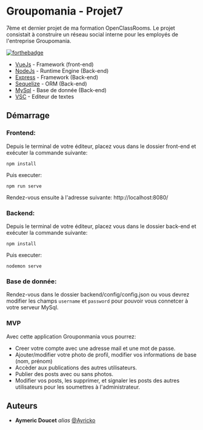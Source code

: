 # Groupomania - Projet7

7ème et dernier projet de ma formation OpenClassRooms. Le projet consistait à construire un réseau social interne pour les employés de l'entreprise Groupomania.

[![forthebadge](http://forthebadge.com/images/badges/built-with-love.svg)](http://forthebadge.com)

- [VueJs](https://vuejs.org/) - Framework (front-end)
- [NodeJs](https://nodejs.org/en/) - Runtime Engine (Back-end)
- [Express](https://nodejs.org/en/) - Framework (Back-end)
- [Sequelize](https://sequelize.org/) - ORM (Back-end)
- [MySql](https://www.mysql.com/fr/) - Base de donnée (Back-end)
- [VSC](https://code.visualstudio.com/) - Editeur de textes

## Démarrage

### Frontend:

Depuis le terminal de votre éditeur, placez vous dans le dossier front-end et exécuter la commande suivante:

`npm install`

Puis executer:

`npm run serve`

Rendez-vous ensuite à l'adresse suivante:
http://localhost:8080/

### Backend:

Depuis le terminal de votre éditeur, placez vous dans le dossier back-end et exécuter la commande suivante:

`npm install`

Puis executer:

`nodemon serve`

### Base de donnée:

Rendez-vous dans le dossier backend/config/config.json ou vous devrez modifier les champs `username` et `password` pour pouvoir vous connetcer à votre serveur MySql.

### MVP

Avec cette application Grouponmania vous pourrez:

- Creer votre compte avec une adresse mail et une mot de passe.
- Ajouter/modifier votre photo de profil, modifier vos informations de base (nom, prénom)
- Accèder aux publications des autres utilisateurs.
- Publier des posts avec ou sans photos.
- Modifier vos posts, les supprimer, et signaler les posts des autres utilisateurs pour les soumettres à l'administrateur.

## Auteurs

- **Aymeric Doucet** _alias_ [@Ayricko](https://github.com/Ayricko)
